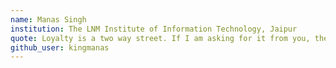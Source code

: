 ```yaml
---
name: Manas Singh
institution: The LNM Institute of Information Technology, Jaipur
quote: Loyalty is a two way street. If I am asking for it from you, then you are getting it from me.
github_user: kingmanas
---
```

